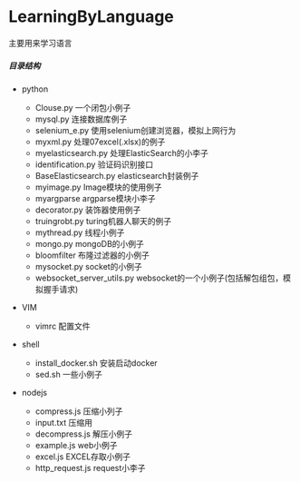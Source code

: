 # LearningByLanguage
主要用来学习语言


##### 目录结构
 + python
   - Clouse.py      一个闭包小例子  
   - mysql.py       连接数据库例子
   - selenium_e.py   使用selenium创建浏览器，模拟上网行为
   - myxml.py        处理07excel(.xlsx)的例子
   - myelasticsearch.py   处理ElasticSearch的小李子
   - identification.py    验证码识别接口
   - BaseElasticsearch.py   elasticsearch封装例子
   - myimage.py          Image模块的使用例子
   - myargparse          argparse模块小李子
   - decorator.py          装饰器使用例子
   - truingrobt.py         turing机器人聊天的例子
   - mythread.py          线程小例子
   - mongo.py              mongoDB的小例子
   - bloomfilter            布隆过滤器的小例子
   - mysocket.py            socket的小例子
   - websocket_server_utils.py         websocket的一个小例子(包括解包组包，模拟握手请求)
 + VIM
   - vimrc         配置文件

 + shell
   - install_docker.sh    安装启动docker
   - sed.sh         一些小例子

 + nodejs
   - compress.js           压缩小列子
   - input.txt            压缩用
   - decompress.js         解压小例子
   - example.js             web小例子
   - excel.js              EXCEL存取小例子
   - http_request.js         request小李子
